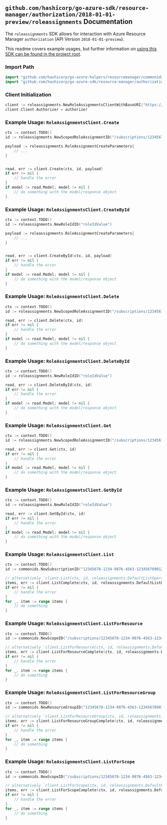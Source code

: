 
## `github.com/hashicorp/go-azure-sdk/resource-manager/authorization/2018-01-01-preview/roleassignments` Documentation

The `roleassignments` SDK allows for interaction with Azure Resource Manager `authorization` (API Version `2018-01-01-preview`).

This readme covers example usages, but further information on [using this SDK can be found in the project root](https://github.com/hashicorp/go-azure-sdk/tree/main/docs).

### Import Path

```go
import "github.com/hashicorp/go-azure-helpers/resourcemanager/commonids"
import "github.com/hashicorp/go-azure-sdk/resource-manager/authorization/2018-01-01-preview/roleassignments"
```


### Client Initialization

```go
client := roleassignments.NewRoleAssignmentsClientWithBaseURI("https://management.azure.com")
client.Client.Authorizer = authorizer
```


### Example Usage: `RoleAssignmentsClient.Create`

```go
ctx := context.TODO()
id := roleassignments.NewScopedRoleAssignmentID("/subscriptions/12345678-1234-9876-4563-123456789012/resourceGroups/some-resource-group", "roleAssignmentValue")

payload := roleassignments.RoleAssignmentCreateParameters{
	// ...
}


read, err := client.Create(ctx, id, payload)
if err != nil {
	// handle the error
}
if model := read.Model; model != nil {
	// do something with the model/response object
}
```


### Example Usage: `RoleAssignmentsClient.CreateById`

```go
ctx := context.TODO()
id := roleassignments.NewRoleIdID("roleIdValue")

payload := roleassignments.RoleAssignmentCreateParameters{
	// ...
}


read, err := client.CreateById(ctx, id, payload)
if err != nil {
	// handle the error
}
if model := read.Model; model != nil {
	// do something with the model/response object
}
```


### Example Usage: `RoleAssignmentsClient.Delete`

```go
ctx := context.TODO()
id := roleassignments.NewScopedRoleAssignmentID("/subscriptions/12345678-1234-9876-4563-123456789012/resourceGroups/some-resource-group", "roleAssignmentValue")

read, err := client.Delete(ctx, id)
if err != nil {
	// handle the error
}
if model := read.Model; model != nil {
	// do something with the model/response object
}
```


### Example Usage: `RoleAssignmentsClient.DeleteById`

```go
ctx := context.TODO()
id := roleassignments.NewRoleIdID("roleIdValue")

read, err := client.DeleteById(ctx, id)
if err != nil {
	// handle the error
}
if model := read.Model; model != nil {
	// do something with the model/response object
}
```


### Example Usage: `RoleAssignmentsClient.Get`

```go
ctx := context.TODO()
id := roleassignments.NewScopedRoleAssignmentID("/subscriptions/12345678-1234-9876-4563-123456789012/resourceGroups/some-resource-group", "roleAssignmentValue")

read, err := client.Get(ctx, id)
if err != nil {
	// handle the error
}
if model := read.Model; model != nil {
	// do something with the model/response object
}
```


### Example Usage: `RoleAssignmentsClient.GetById`

```go
ctx := context.TODO()
id := roleassignments.NewRoleIdID("roleIdValue")

read, err := client.GetById(ctx, id)
if err != nil {
	// handle the error
}
if model := read.Model; model != nil {
	// do something with the model/response object
}
```


### Example Usage: `RoleAssignmentsClient.List`

```go
ctx := context.TODO()
id := commonids.NewSubscriptionID("12345678-1234-9876-4563-123456789012")

// alternatively `client.List(ctx, id, roleassignments.DefaultListOperationOptions())` can be used to do batched pagination
items, err := client.ListComplete(ctx, id, roleassignments.DefaultListOperationOptions())
if err != nil {
	// handle the error
}
for _, item := range items {
	// do something
}
```


### Example Usage: `RoleAssignmentsClient.ListForResource`

```go
ctx := context.TODO()
id := commonids.NewScopeID("/subscriptions/12345678-1234-9876-4563-123456789012/resourceGroups/some-resource-group")

// alternatively `client.ListForResource(ctx, id, roleassignments.DefaultListForResourceOperationOptions())` can be used to do batched pagination
items, err := client.ListForResourceComplete(ctx, id, roleassignments.DefaultListForResourceOperationOptions())
if err != nil {
	// handle the error
}
for _, item := range items {
	// do something
}
```


### Example Usage: `RoleAssignmentsClient.ListForResourceGroup`

```go
ctx := context.TODO()
id := commonids.NewResourceGroupID("12345678-1234-9876-4563-123456789012", "example-resource-group")

// alternatively `client.ListForResourceGroup(ctx, id, roleassignments.DefaultListForResourceGroupOperationOptions())` can be used to do batched pagination
items, err := client.ListForResourceGroupComplete(ctx, id, roleassignments.DefaultListForResourceGroupOperationOptions())
if err != nil {
	// handle the error
}
for _, item := range items {
	// do something
}
```


### Example Usage: `RoleAssignmentsClient.ListForScope`

```go
ctx := context.TODO()
id := commonids.NewScopeID("/subscriptions/12345678-1234-9876-4563-123456789012/resourceGroups/some-resource-group")

// alternatively `client.ListForScope(ctx, id, roleassignments.DefaultListForScopeOperationOptions())` can be used to do batched pagination
items, err := client.ListForScopeComplete(ctx, id, roleassignments.DefaultListForScopeOperationOptions())
if err != nil {
	// handle the error
}
for _, item := range items {
	// do something
}
```
